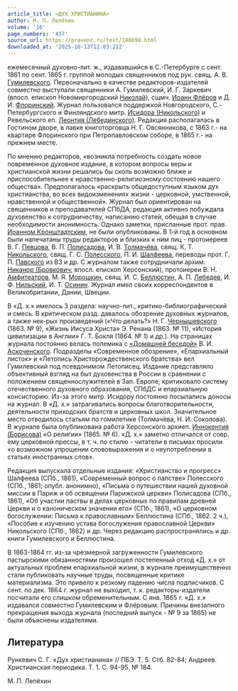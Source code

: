 ```yaml
---
article_title: «ДУХ ХРИСТИАНИНА»
author: М. П. Лепёхин
volume: '16'
page_numbers: '437'
source_url: https://pravenc.ru/text/180698.html
downloaded_at: '2025-10-13T12:03:21Z'
---
```


ежемесячный духовно-лит. ж., издававшийся в С.-Петербурге с сент. 1861 по сент. 1865 г. группой молодых священников под рук. свящ. А. В. [Гумилевского](https://pravenc.ru/text/Гумилевского.html). Первоначально в качестве редакторов-издателей совместно выступали священники А. Гумилевский, И. Г. Заркевич (впосл. епископ Новомиргородский [Николай](https://pravenc.ru/text/Николай.html)), сщмч. [Иоанн Флёров](<https://pravenc.ru/text/Иоанн Флёров.html>) и Д. И. [Флоринский](https://pravenc.ru/text/Флоринский.html). Журнал пользовался поддержкой Новгородского, С.-Петербургского и Финляндского митр. [Исидора (Никольского)](https://pravenc.ru/text/Исидор.html) и Ревельского еп. [Леонтия (Лебединского)](<https://pravenc.ru/text/Леонтия (Лебединского).html>). Редакция располагалась в Гостином дворе, в лавке книготорговца Н. Г. Овсянникова, с 1863 г.- на квартире Флоринского при Петропавловском соборе, в 1865 г.- на прежнем месте.

По мнению редакторов, «возникла потребность создать новое повременное духовное издание, в котором вопросы веры и христианской жизни решались бы сколь возможно ближе и приспособительнее к нравственно-религиозному состоянию нашего общества». Предполагалось «раскрыть общедоступным языком дух христианства, во всех видоизменениях жизни - церковной, умственной, нравственной и общественной». Журнал был ориентирован на священников и преподавателей СПбДА, редакция активно побуждала духовенство к сотрудничеству, написанию статей, обещая в случае необходимости анонимность. Однако заметки, присланные прот. прав. [Иоанном Кронштадтским](<https://pravenc.ru/text/Иоанном Кронштадтским.html>), не были опубликованы. В 1-й год в основном были напечатаны труды редакторов и близких к ним лиц - протоиереев В. Г. [Певцова](https://pravenc.ru/text/Певцова.html), В. П. [Полисадова](https://pravenc.ru/text/Полисадова.html), И. В. [Толмачёва](https://pravenc.ru/text/Толмачёва.html), свящ. К. Т. [Никольского](https://pravenc.ru/text/Никольский.html), свящ. Г. С. [Полесского](https://pravenc.ru/text/Полесского.html), П. И. [Шалфеева](https://pravenc.ru/text/Шалфеева.html), переводы прот. Г. П. [Павского](https://pravenc.ru/text/Павского.html) из ВЗ и др. С журналом также сотрудничали архим. [Никанор (Бровкович](<https://pravenc.ru/text/Никанор (Бровкович.html>); впосл. епископ Херсонский), протоиереи В. Н. [Амфитеатров](https://pravenc.ru/text/Амфитеатров.html), М. Я. [Морошкин](https://pravenc.ru/text/Морошкин.html), свящ. И. С. [Беллюстин](https://pravenc.ru/text/Беллюстин.html), А. П. [Лебедев](https://pravenc.ru/text/Лебедев.html), И. Ф. [Нильский](https://pravenc.ru/text/Нильский.html), И. Т. [Осинин](https://pravenc.ru/text/Осинин.html). Журнал имел своих корреспондентов в Великобритании, Дании, Швеции.

В «Д. х.» имелось 3 раздела: научно-лит., критико-библиографический и смесь. В критическом разд. давалось обозрение духовных журналов, а также нек-рых произведений («Что делать?» Н. Г. [Чернышевского](https://pravenc.ru/text/Чернышевского.html) (1863. № 9), «Жизнь Иисуса Христа» Э. Ренана (1863. № 11), «История цивилизации в Англии» Г. Т. Бокля (1864. № 1) и др.). На страницах журнала постоянно велась полемика с [«Домашней беседой»](<https://pravenc.ru/text/ Домашней беседой .html>) В. И. [Аскоченского](https://pravenc.ru/text/Аскоченского.html). Подразделы «Современное обозрение», «Епархиальный листок» и «Летопись Христорождественского братства» вел Гумилевский под псевдонимом Летописец. Издание представляло объективный взгляд на быт духовенства в России в сравнении с положением священнослужителей в Зап. Европе, критиковало систему отечественного духовного образования, СПбДС и епархиальную консисторию. Из-за этого митр. Исидору постоянно посылались доносы на журнал. В «Д. х.» затрагивались вопросы благотворительности, деятельности приходских братств и церковных школ. Значительное место отводилось статьям по гомилетике (Толмачёва, Н. И. Соколова). В журнале была опубликована работа Херсонского архиеп. [Иннокентия (Борисова)](<https://pravenc.ru/text/Иннокентия (Борисова).html>) «О религии» (1865. № 6). «Д. х.» заметно отличался от совр. ему церковной прессы, в т. ч. по стилю - читатели в письмах просили «о возможном упрощении слововыражения и о неупотреблении в статьях иностранных слов».

Редакция выпускала отдельные издания: «Христианство и прогресс» Шалфеева (СПб., 1861), «Современный вопрос о папстве» Полесского (СПб., 1861; опубл. анонимно), «Письма о путешествии нашей духовной миссии в Париж и об освящении Парижской церкви» Полисадова (СПб., 1861), «Об участии паствы в делах церковных по правилам древней Церкви и о каноническом значении его» (СПб., 1861), «О церковном богослужении: Письма к православным» Беллюстина (СПб., 1862. 2 ч.), «Пособие к изучению устава богослужения православной Церкви» Никольского (СПб., 1862) и др. Через редакцию распространялись и др. книги Гумилевского и Беллюстина.

В 1863-1864 гг. из-за чрезмерной загруженности Гумилевского пастырскими обязанностями произошел постепенный отход «Д. х.» от актуальных проблем епархиальной жизни, в журнале преимущественно стали публиковать научные труды, посвященные критике материализма. Это привело к резкому падению числа подписчиков. С сент. по дек. 1864 г. журнал не выходил, т. к. редакторы-издатели посчитали его слишком обременительным. С янв. 1865 г. «Д. х.» издавался совместно Гумилевским и Флёровым. Причины внезапного прекращения выхода журнала (последний выпуск - № 9 за 1865) не были объяснены издателями.

## Литература

Рункевич С. Г. «Дух христианина» // ПБЭ. Т. 5. Стб. 82-84; Андреев. Христианская периодика. Т. 1. С. 94-95. № 184.

М. П. Лепёхин
